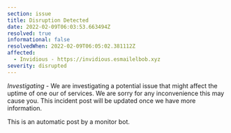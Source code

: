 ```yaml
---
section: issue
title: Disruption Detected
date: 2022-02-09T06:03:53.663494Z
resolved: true
informational: false
resolvedWhen: 2022-02-09T06:05:02.381112Z
affected:
  - Invidious - https://invidious.esmailelbob.xyz
severity: disrupted
---
```

*Investigating* - We are investigating a potential issue that might affect the uptime of one our of services. We are sorry for any inconvenience this may cause you. This incident post will be updated once we have more information.

This is an automatic post by a monitor bot.
        